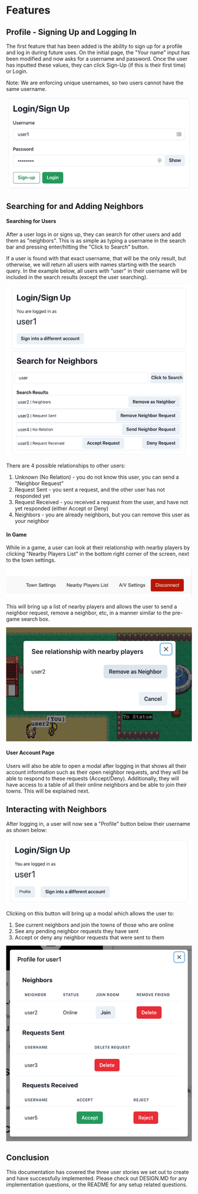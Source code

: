 # Features

## Profile - Signing Up and Logging In

The first feature that has been added is the ability to sign up for a profile and log in during future uses. On the 
initial page, the "Your name" input has been modified and now asks for a username and password. Once the user has 
inputted these values, they can click Sign-Up (if this is their first time) or Login.

Note: We are enforcing unique usernames, so two users cannot have the same username. 

![Login/Sign-up](docs/loginScreenshot.png)

## Searching for and Adding Neighbors

#### Searching for Users
After a user logs in or signs up, they can search for other users and add them as "neighbors". This is as simple as
typing a username in the search bar and pressing enter/hitting the "Click to Search" button.

If a user is found with that exact username, that will be the only result, but otherwise, we will return all users with
names starting with the search query. In the example below, all users with "user" in their username will be included in
the search results (except the user searching).

![SearchForUser](docs/searchList.png)

There are 4 possible relationships to other users:
1. Unknown (No Relation) - you do not know this user, you can send a "Neighbor Request"
2. Request Sent - you sent a request, and the other user has not responded yet
3. Request Received - you received a request from the user, and have not yet responded (either Accept or Deny)
4. Neighbors - you are already neighbors, but you can remove this user as your neighbor

#### In Game 
While in a game, a user can look at their relationship with nearby players by clicking "Nearby Players List" in the bottom
right corner of the screen, next to the town settings.

![NearbyList](docs/nearbyList.png)

This will bring up a list of nearby players and allows the user to send a neighbor request, remove a neighbor, etc, in a
manner similar to the pre-game search box.

![InGameList](docs/inGameAdd.png)

#### User Account Page
Users will also be able to open a modal after logging in that shows all their account information such as their open
neighbor requests, and they will be able to respond to these requests (Accept/Deny). Additionally, they will have access
to a table of all their online neighbors and be able to join their towns. This will be explained next.

## Interacting with Neighbors
After logging in, a user will now see a "Profile" button below their username as shown below:

![LoginUpdated](docs/loginUpdated.png)

Clicking on this button will bring up a modal which allows the user to:
1. See current neighbors and join the towns of those who are online
2. See any pending neighbor requests they have sent
3. Accept or deny any neighbor requests that were sent to them

![ProfileModal](docs/profileModal.png)

## Conclusion
This documentation has covered the three user stories we set out to create and have successfully implemented. Please 
check out DESIGN.MD for any implementation questions, or the README for any setup related questions.
